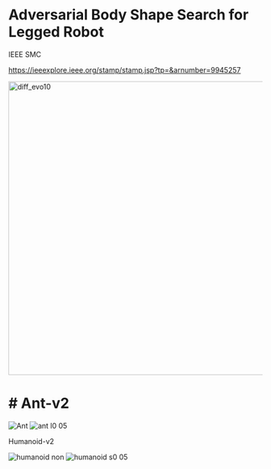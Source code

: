 # Adversarial Body Shape Search for Legged Robot

IEEE SMC

https://ieeexplore.ieee.org/stamp/stamp.jsp?tp=&arnumber=9945257

<img width="582" alt="diff_evo10" src="https://user-images.githubusercontent.com/109128805/216598893-ab768ab7-3548-450b-9887-6290fb8b1f3f.png">



 # # Ant-v2

![Ant](https://user-images.githubusercontent.com/109128805/216598246-e05b8ebc-8d74-40e8-b665-191bab303332.gif)
![ant l0 05](https://user-images.githubusercontent.com/109128805/216598262-fe851c87-0701-4910-ac44-d212a656cf17.gif)


Humanoid-v2

![humanoid non](https://user-images.githubusercontent.com/109128805/216598294-205fc0fa-a8b2-4120-aaac-d585c2c8f7b6.gif)
![humanoid s0 05](https://user-images.githubusercontent.com/109128805/216598312-e457c2fa-5d02-4472-aec9-285512f2d4d9.gif)

